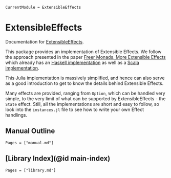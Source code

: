 ```@meta
CurrentModule = ExtensibleEffects
```

# ExtensibleEffects

Documentation for [ExtensibleEffects](https://github.com/JuliaFunctional/ExtensibleEffects.jl).

This package provides an implementation of Extensible Effects. We follow the approach presented in the paper [Freer Monads, More Extensible Effects](http://okmij.org/ftp/Haskell/extensible/more.pdf) which already has an [Haskell implementation](https://hackage.haskell.org/package/freer-effects) as well as a [Scala implementation](https://github.com/atnos-org/eff).

This Julia implementation is massively simplified, and hence can also serve as a good introduction to get to know the details behind Extensible Effects.

Many effects are provided, ranging from `Option`, which can be handled very simple, to the very limit of what can be supported by ExtensibleEffects - the `State` effect. Still, all the implementations are short and easy to follow, so look into the `instances.jl` file to see how to write your own Effect handlings.

## Manual Outline

```@contents
Pages = ["manual.md"]
```

## [Library Index](@id main-index)

```@index
Pages = ["library.md"]
```